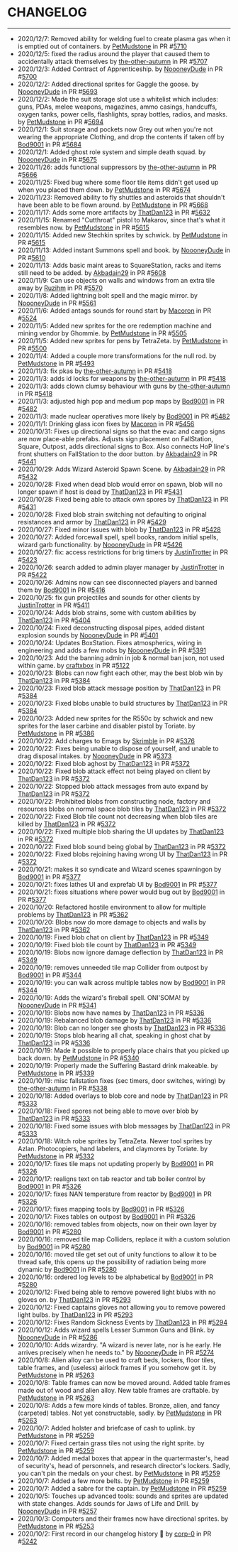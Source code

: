 # CHANGELOG
---


* 2020/12/7: Removed ability for welding fuel to create plasma gas when it is emptied out of containers. by [PetMudstone](https://github.com/PetMudstone) in PR #[5710](https://github.com/unitystation/unitystation/pull/5710)
* 2020/12/5: fixed the radius around the player that caused them to accidentally attack themselves by [the-other-autumn](https://github.com/the-other-autumn) in PR #[5707](https://github.com/unitystation/unitystation/pull/5707)
* 2020/12/3: Added Contract of Apprenticeship. by [NoooneyDude](https://github.com/NoooneyDude) in PR #[5700](https://github.com/unitystation/unitystation/pull/5700)
* 2020/12/2: Added directional sprites for Gaggle the goose. by [NoooneyDude](https://github.com/NoooneyDude) in PR #[5693](https://github.com/unitystation/unitystation/pull/5693)
* 2020/12/2: Made the suit storage slot use a whitelist which includes: guns, PDAs, melee weapons, magazines, ammo casings, handcuffs, oxygen tanks, power cells, flashlights, spray bottles, radios, and masks. by [PetMudstone](https://github.com/PetMudstone) in PR #[5694](https://github.com/unitystation/unitystation/pull/5694)
* 2020/12/1: Suit storage and pockets now Grey out when you're not wearing the appropriate Clothing,  and drop the contents if taken off by [Bod9001](https://github.com/Bod9001) in PR #[5684](https://github.com/unitystation/unitystation/pull/5684)
* 2020/12/1: Added ghost role system and simple death squad. by [NoooneyDude](https://github.com/NoooneyDude) in PR #[5675](https://github.com/unitystation/unitystation/pull/5675)
* 2020/11/26: adds functional suppressors by [the-other-autumn](https://github.com/the-other-autumn) in PR #[5666](https://github.com/unitystation/unitystation/pull/5666)
* 2020/11/25: Fixed bug where some floor tile items didn't get used up when you placed them down. by [PetMudstone](https://github.com/PetMudstone) in PR #[5674](https://github.com/unitystation/unitystation/pull/5674)
* 2020/11/23: Removed ability to fly shuttles and asteroids that shouldn't have been able to be flown around. by [PetMudstone](https://github.com/PetMudstone) in PR #[5668](https://github.com/unitystation/unitystation/pull/5668)
* 2020/11/17: Adds some more artifacts by [ThatDan123](https://github.com/ThatDan123) in PR #[5632](https://github.com/unitystation/unitystation/pull/5632)
* 2020/11/15: Renamed "Cutthroat" pistol to Makarov, since that's what it resembles now. by [PetMudstone](https://github.com/PetMudstone) in PR #[5615](https://github.com/unitystation/unitystation/pull/5615)
* 2020/11/15: Added new Stechkin sprites by schwick. by [PetMudstone](https://github.com/PetMudstone) in PR #[5615](https://github.com/unitystation/unitystation/pull/5615)
* 2020/11/13: Added instant Summons spell and book. by [NoooneyDude](https://github.com/NoooneyDude) in PR #[5610](https://github.com/unitystation/unitystation/pull/5610)
* 2020/11/13: Adds basic maint areas to SquareStation, racks and items still need to be added. by [Akbadain29](https://github.com/Akbadain29) in PR #[5608](https://github.com/unitystation/unitystation/pull/5608)
* 2020/11/9: Can use objects on walls and windows from an extra tile away by [Ruzihm](https://github.com/Ruzihm) in PR #[5570](https://github.com/unitystation/unitystation/pull/5570)
* 2020/11/8: Added lightning bolt spell and the magic mirror. by [NoooneyDude](https://github.com/NoooneyDude) in PR #[5561](https://github.com/unitystation/unitystation/pull/5561)
* 2020/11/6: Added antags sounds for round start by [Macoron](https://github.com/Macoron) in PR #[5524](https://github.com/unitystation/unitystation/pull/5524)
* 2020/11/5: Added new sprites for the ore redemption machine and mining vendor by Ghommie. by [PetMudstone](https://github.com/PetMudstone) in PR #[5505](https://github.com/unitystation/unitystation/pull/5505)
* 2020/11/5: Added new sprites for pens by TetraZeta. by [PetMudstone](https://github.com/PetMudstone) in PR #[5500](https://github.com/unitystation/unitystation/pull/5500)
* 2020/11/4: Added a couple more transformations for the null rod. by [PetMudstone](https://github.com/PetMudstone) in PR #[5493](https://github.com/unitystation/unitystation/pull/5493)
* 2020/11/3: fix pkas by [the-other-autumn](https://github.com/the-other-autumn) in PR #[5418](https://github.com/unitystation/unitystation/pull/5418)
* 2020/11/3: adds id locks for weapons by [the-other-autumn](https://github.com/the-other-autumn) in PR #[5418](https://github.com/unitystation/unitystation/pull/5418)
* 2020/11/3: adds clown clumsy behaviour with guns by [the-other-autumn](https://github.com/the-other-autumn) in PR #[5418](https://github.com/unitystation/unitystation/pull/5418)
* 2020/11/3: adjusted high pop and medium pop maps by [Bod9001](https://github.com/Bod9001) in PR #[5482](https://github.com/unitystation/unitystation/pull/5482)
* 2020/11/3: made nuclear operatives more likely by [Bod9001](https://github.com/Bod9001) in PR #[5482](https://github.com/unitystation/unitystation/pull/5482)
* 2020/11/1: Drinking glass icon fixes by [Macoron](https://github.com/Macoron) in PR #[5456](https://github.com/unitystation/unitystation/pull/5456)
* 2020/10/31: Fixes up directional signs so that the evac and cargo signs are now place-able prefabs. Adjusts sign placement on FallStation, Square, Outpost, adds directional signs to Box. Also connects HoP line's front shutters on FallStation to the door button. by [Akbadain29](https://github.com/Akbadain29) in PR #[5441](https://github.com/unitystation/unitystation/pull/5441)
* 2020/10/29: Adds Wizard Asteroid Spawn Scene. by [Akbadain29](https://github.com/Akbadain29) in PR #[5432](https://github.com/unitystation/unitystation/pull/5432)
* 2020/10/28: Fixed when dead blob would error on spawn, blob will no longer spawn if host is dead by [ThatDan123](https://github.com/ThatDan123) in PR #[5431](https://github.com/unitystation/unitystation/pull/5431)
* 2020/10/28: Fixed being able to attack own spores by [ThatDan123](https://github.com/ThatDan123) in PR #[5431](https://github.com/unitystation/unitystation/pull/5431)
* 2020/10/28: Fixed blob strain switching not defaulting to original resistances and armor by [ThatDan123](https://github.com/ThatDan123) in PR #[5429](https://github.com/unitystation/unitystation/pull/5429)
* 2020/10/27: Fixed minor issues with blob by [ThatDan123](https://github.com/ThatDan123) in PR #[5428](https://github.com/unitystation/unitystation/pull/5428)
* 2020/10/27: Added forcewall spell, spell books, random initial spells, wizard garb functionality. by [NoooneyDude](https://github.com/NoooneyDude) in PR #[5426](https://github.com/unitystation/unitystation/pull/5426)
* 2020/10/27: fix: access restrictions for brig timers by [JustinTrotter](https://github.com/JustinTrotter) in PR #[5423](https://github.com/unitystation/unitystation/pull/5423)
* 2020/10/26: search added to admin player manager by [JustinTrotter](https://github.com/JustinTrotter) in PR #[5422](https://github.com/unitystation/unitystation/pull/5422)
* 2020/10/26: Admins now can see disconnected players and banned them by [Bod9001](https://github.com/Bod9001) in PR #[5416](https://github.com/unitystation/unitystation/pull/5416)
* 2020/10/25: fix gun projectiles and sounds for other clients by [JustinTrotter](https://github.com/JustinTrotter) in PR #[5411](https://github.com/unitystation/unitystation/pull/5411)
* 2020/10/24: Adds blob strains, some with custom abilities by [ThatDan123](https://github.com/ThatDan123) in PR #[5404](https://github.com/unitystation/unitystation/pull/5404)
* 2020/10/24: Fixed deconstructing disposal pipes, added distant explosion sounds by [NoooneyDude](https://github.com/NoooneyDude) in PR #[5401](https://github.com/unitystation/unitystation/pull/5401)
* 2020/10/24: Updates BoxStation. Fixes atmospherics, wiring in engineering and adds a few mobs by [NoooneyDude](https://github.com/NoooneyDude) in PR #[5391](https://github.com/unitystation/unitystation/pull/5391)
* 2020/10/23: Add the banning admin in job & normal ban json, not used within game. by [craftxbox](https://github.com/craftxbox) in PR #[5122](https://github.com/unitystation/unitystation/pull/5122)
* 2020/10/23: Blobs can now fight each other, may the best blob win by [ThatDan123](https://github.com/ThatDan123) in PR #[5384](https://github.com/unitystation/unitystation/pull/5384)
* 2020/10/23: Fixed blob attack message position by [ThatDan123](https://github.com/ThatDan123) in PR #[5384](https://github.com/unitystation/unitystation/pull/5384)
* 2020/10/23: Fixed blobs unable to build structures by [ThatDan123](https://github.com/ThatDan123) in PR #[5384](https://github.com/unitystation/unitystation/pull/5384)
* 2020/10/23: Added new sprites for the R550c by schwick and new sprites for the laser carbine and disabler pistol by Toriate. by [PetMudstone](https://github.com/PetMudstone) in PR #[5386](https://github.com/unitystation/unitystation/pull/5386)
* 2020/10/22: Add charges to Emags by [Skrimble](https://github.com/Skrimble) in PR #[5376](https://github.com/unitystation/unitystation/pull/5376)
* 2020/10/22: Fixes being unable to dispose of yourself, and unable to drag disposal intakes. by [NoooneyDude](https://github.com/NoooneyDude) in PR #[5373](https://github.com/unitystation/unitystation/pull/5373)
* 2020/10/22: Fixed blob aghost by [ThatDan123](https://github.com/ThatDan123) in PR #[5372](https://github.com/unitystation/unitystation/pull/5372)
* 2020/10/22: Fixed blob attack effect not being played on client by [ThatDan123](https://github.com/ThatDan123) in PR #[5372](https://github.com/unitystation/unitystation/pull/5372)
* 2020/10/22: Stopped blob attack messages from auto expand by [ThatDan123](https://github.com/ThatDan123) in PR #[5372](https://github.com/unitystation/unitystation/pull/5372)
* 2020/10/22: Prohibited blobs from constructing node, factory and resources blobs on normal space blob tiles by [ThatDan123](https://github.com/ThatDan123) in PR #[5372](https://github.com/unitystation/unitystation/pull/5372)
* 2020/10/22: Fixed Blob tile count not decreasing when blob tiles are killed by [ThatDan123](https://github.com/ThatDan123) in PR #[5372](https://github.com/unitystation/unitystation/pull/5372)
* 2020/10/22: Fixed multiple blob sharing the UI updates by [ThatDan123](https://github.com/ThatDan123) in PR #[5372](https://github.com/unitystation/unitystation/pull/5372)
* 2020/10/22: Fixed blob sound being global by [ThatDan123](https://github.com/ThatDan123) in PR #[5372](https://github.com/unitystation/unitystation/pull/5372)
* 2020/10/22: Fixed blobs rejoining having wrong UI by [ThatDan123](https://github.com/ThatDan123) in PR #[5372](https://github.com/unitystation/unitystation/pull/5372)
* 2020/10/21: makes it so syndicate and Wizard scenes  spawningon by [Bod9001](https://github.com/Bod9001) in PR #[5377](https://github.com/unitystation/unitystation/pull/5377)
* 2020/10/21: fixes lathes UI and exprefab UI by [Bod9001](https://github.com/Bod9001) in PR #[5377](https://github.com/unitystation/unitystation/pull/5377)
* 2020/10/21: fixes situations where power would bug out by [Bod9001](https://github.com/Bod9001) in PR #[5377](https://github.com/unitystation/unitystation/pull/5377)
* 2020/10/20: Refactored hostile environment to allow for multiple problems by [ThatDan123](https://github.com/ThatDan123) in PR #[5362](https://github.com/unitystation/unitystation/pull/5362)
* 2020/10/20: Blobs now do more damage to objects and walls by [ThatDan123](https://github.com/ThatDan123) in PR #[5362](https://github.com/unitystation/unitystation/pull/5362)
* 2020/10/19: Fixed blob chat on client by [ThatDan123](https://github.com/ThatDan123) in PR #[5349](https://github.com/unitystation/unitystation/pull/5349)
* 2020/10/19: Fixed blob tile count by [ThatDan123](https://github.com/ThatDan123) in PR #[5349](https://github.com/unitystation/unitystation/pull/5349)
* 2020/10/19: Blobs now ignore damage deflection by [ThatDan123](https://github.com/ThatDan123) in PR #[5349](https://github.com/unitystation/unitystation/pull/5349)
* 2020/10/19: removes unneeded tile map Collider from outpost by [Bod9001](https://github.com/Bod9001) in PR #[5344](https://github.com/unitystation/unitystation/pull/5344)
* 2020/10/19: you can walk across multiple tables now by [Bod9001](https://github.com/Bod9001) in PR #[5344](https://github.com/unitystation/unitystation/pull/5344)
* 2020/10/19: Adds the wizard's fireball spell. ONI'SOMA! by [NoooneyDude](https://github.com/NoooneyDude) in PR #[5341](https://github.com/unitystation/unitystation/pull/5341)
* 2020/10/19: Blobs now have names by [ThatDan123](https://github.com/ThatDan123) in PR #[5336](https://github.com/unitystation/unitystation/pull/5336)
* 2020/10/19: Rebalanced blob damage by [ThatDan123](https://github.com/ThatDan123) in PR #[5336](https://github.com/unitystation/unitystation/pull/5336)
* 2020/10/19: Blob can no longer see ghosts by [ThatDan123](https://github.com/ThatDan123) in PR #[5336](https://github.com/unitystation/unitystation/pull/5336)
* 2020/10/19: Stops blob hearing all chat, speaking in ghost chat by [ThatDan123](https://github.com/ThatDan123) in PR #[5336](https://github.com/unitystation/unitystation/pull/5336)
* 2020/10/19: Made it possible to properly place chairs that you picked up back down. by [PetMudstone](https://github.com/PetMudstone) in PR #[5340](https://github.com/unitystation/unitystation/pull/5340)
* 2020/10/19: Properly made the Suffering Bastard drink makeable. by [PetMudstone](https://github.com/PetMudstone) in PR #[5339](https://github.com/unitystation/unitystation/pull/5339)
* 2020/10/19: misc fallstation fixes (sec timers, door switches, wiring) by [the-other-autumn](https://github.com/the-other-autumn) in PR #[5338](https://github.com/unitystation/unitystation/pull/5338)
* 2020/10/18: Added overlays to blob core and node by [ThatDan123](https://github.com/ThatDan123) in PR #[5333](https://github.com/unitystation/unitystation/pull/5333)
* 2020/10/18: Fixed spores not being able to move over blob by [ThatDan123](https://github.com/ThatDan123) in PR #[5333](https://github.com/unitystation/unitystation/pull/5333)
* 2020/10/18: Fixed some issues with blob messages by [ThatDan123](https://github.com/ThatDan123) in PR #[5333](https://github.com/unitystation/unitystation/pull/5333)
* 2020/10/18: Witch robe sprites by TetraZeta. Newer tool sprites by Azlan. Photocopiers, hand labelers, and claymores by Toriate. by [PetMudstone](https://github.com/PetMudstone) in PR #[5332](https://github.com/unitystation/unitystation/pull/5332)
* 2020/10/17: fixes tile maps not updating properly by [Bod9001](https://github.com/Bod9001) in PR #[5326](https://github.com/unitystation/unitystation/pull/5326)
* 2020/10/17: realigns text on tab reactor and tab  boiler control by [Bod9001](https://github.com/Bod9001) in PR #[5326](https://github.com/unitystation/unitystation/pull/5326)
* 2020/10/17: fixes NAN temperature from reactor by [Bod9001](https://github.com/Bod9001) in PR #[5326](https://github.com/unitystation/unitystation/pull/5326)
* 2020/10/17: fixes  mapping tools by [Bod9001](https://github.com/Bod9001) in PR #[5326](https://github.com/unitystation/unitystation/pull/5326)
* 2020/10/17: Fixes  tables on outpost by [Bod9001](https://github.com/Bod9001) in PR #[5326](https://github.com/unitystation/unitystation/pull/5326)
* 2020/10/16: removed tables from objects, now on their own layer by [Bod9001](https://github.com/Bod9001) in PR #[5280](https://github.com/unitystation/unitystation/pull/5280)
* 2020/10/16: removed tile map Colliders, replace it with a custom solution by [Bod9001](https://github.com/Bod9001) in PR #[5280](https://github.com/unitystation/unitystation/pull/5280)
* 2020/10/16: moved tile get set out of unity functions to  allow it to be thread safe, this opens up the possibility of radiation being more dynamic by [Bod9001](https://github.com/Bod9001) in PR #[5280](https://github.com/unitystation/unitystation/pull/5280)
* 2020/10/16: ordered log levels to be alphabetical by [Bod9001](https://github.com/Bod9001) in PR #[5280](https://github.com/unitystation/unitystation/pull/5280)
* 2020/10/12: Fixed being able to remove powered light blubs with no gloves on. by [ThatDan123](https://github.com/ThatDan123) in PR #[5293](https://github.com/unitystation/unitystation/pull/5293)
* 2020/10/12: Fixed captains gloves not allowing you to remove powered light bulbs. by [ThatDan123](https://github.com/ThatDan123) in PR #[5293](https://github.com/unitystation/unitystation/pull/5293)
* 2020/10/12: Fixes Random Sickness Events by [ThatDan123](https://github.com/ThatDan123) in PR #[5294](https://github.com/unitystation/unitystation/pull/5294)
* 2020/10/12: Adds wizard spells Lesser Summon Guns and Blink. by [NoooneyDude](https://github.com/NoooneyDude) in PR #[5286](https://github.com/unitystation/unitystation/pull/5286)
* 2020/10/10: Adds wizardry. "A wizard is never late, nor is he early. He arrives precisely when he needs to." by [NoooneyDude](https://github.com/NoooneyDude) in PR #[5274](https://github.com/unitystation/unitystation/pull/5274)
* 2020/10/8: Alien alloy can be used to craft beds, lockers, floor tiles, table frames, and (useless) airlock frames if you somehow get it. by [PetMudstone](https://github.com/PetMudstone) in PR #[5263](https://github.com/unitystation/unitystation/pull/5263)
* 2020/10/8: Table frames can now be moved around. Added table frames made out of wood and alien alloy. New table frames are craftable. by [PetMudstone](https://github.com/PetMudstone) in PR #[5263](https://github.com/unitystation/unitystation/pull/5263)
* 2020/10/8: Adds a few more kinds of tables. Bronze, alien, and fancy (carpeted) tables. Not yet constructable, sadly. by [PetMudstone](https://github.com/PetMudstone) in PR #[5263](https://github.com/unitystation/unitystation/pull/5263)
* 2020/10/7: Added holster and briefcase of cash to uplink. by [PetMudstone](https://github.com/PetMudstone) in PR #[5259](https://github.com/unitystation/unitystation/pull/5259)
* 2020/10/7: Fixed certain grass tiles not using the right sprite. by [PetMudstone](https://github.com/PetMudstone) in PR #[5259](https://github.com/unitystation/unitystation/pull/5259)
* 2020/10/7: Added medal boxes that appear in the quartermaster's, head of security's, head of personnels, and research director's lockers. Sadly, you can't pin the medals on your chest. by [PetMudstone](https://github.com/PetMudstone) in PR #[5259](https://github.com/unitystation/unitystation/pull/5259)
* 2020/10/7: Added a few more belts. by [PetMudstone](https://github.com/PetMudstone) in PR #[5259](https://github.com/unitystation/unitystation/pull/5259)
* 2020/10/7: Added a sabre for the captain. by [PetMudstone](https://github.com/PetMudstone) in PR #[5259](https://github.com/unitystation/unitystation/pull/5259)
* 2020/10/5: Touches up advanced tools: sounds and sprites are updated with state changes. Adds sounds for Jaws of Life and Drill. by [NoooneyDude](https://github.com/NoooneyDude) in PR #[5257](https://github.com/unitystation/unitystation/pull/5257)
* 2020/10/3: Computers and their frames now have directional sprites. by [PetMudstone](https://github.com/PetMudstone) in PR #[5253](https://github.com/unitystation/unitystation/pull/5253)
* 2020/10/2: First record in our changelog history 🎊 by [corp-0](https://github.com/corp-0) in PR #[5242](https://github.com/unitystation/unitystation/pull/5242)
